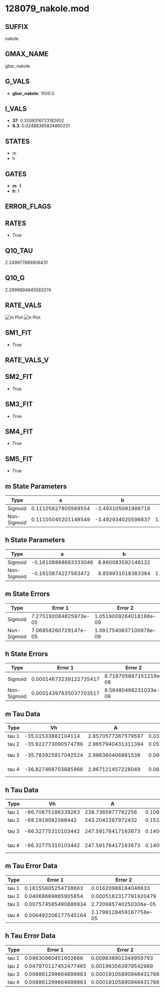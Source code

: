 # 128079_nakole.mod

## SUFFIX

nakole

## GMAX_NAME

gbar_nakole

## G_VALS

- **gbar_nakole**: 1000.0

## I_VALS

- **37**: 0.3209316723182652
- **6.3**: 0.02488365834860231

## STATES

- m
- h

## GATES

- **m**: 3
- **h**: 1

## ERROR_FLAGS


## RATES

- True

## Q10_TAU

2.249977889908431

## Q10_G

2.2999894645583274

## RATE_VALS

![m Plot](/Users/pbozelos/Dropbox/icg-Chai-Panos/supermodels/output_markdown_files/Na/128079_nakole.mod/images/m.png)
![h Plot](/Users/pbozelos/Dropbox/icg-Chai-Panos/supermodels/output_markdown_files/Na/128079_nakole.mod/images/h.png)

## SM1_FIT

- True

## RATE_VALS_V

## SM2_FIT

- True

## SM3_FIT

- True

## SM4_FIT

- True

## SM5_FIT

- True

## m State Parameters

| Type | a | b | c | d |
| --- | --- | --- | --- | --- |
| Sigmoid | 0.11105627800569554 | -3.493105081998716 |
| Non-Sigmoid | 0.11105045201148549 | -3.492934020596837 | 1.0000239478332937 | -1.3985634101411613e-05 |

## h State Parameters

| Type | a | b | c | d |
| --- | --- | --- | --- | --- |
| Sigmoid | -0.16108888663333046 | 8.860083592148122 |
| Non-Sigmoid | -0.1610874227563472 | 8.859931018383364 | 1.000002424719572 | -1.336761554073131e-05 |

## m State Errors

| Type | Error 1 | Error 2 | Error 3 |
| --- | --- | --- | --- |
| Sigmoid | 7.275192084825973e-05 | 1.0519009264018188e-09 | 4.508351842835071e-05 |
| Non-Sigmoid | 7.06858260729147e-05 | 1.0917540837100978e-09 | 4.380318354793889e-05 |

## h State Errors

| Type | Error 1 | Error 2 | Error 3 |
| --- | --- | --- | --- |
| Sigmoid | 0.00014673239122735417 | 8.719705897151219e-08 | 0.0001194555933815508 |
| Non-Sigmoid | 0.00014397635037703517 | 8.56480488231033e-08 | 0.00011721188636904436 |

## m Tau Data

| Type | Vh | A | b1 | b2 | c1 | c2 | d1 | d2 | e1 | e2 |
| --- | --- | --- | --- | --- | --- | --- | --- | --- | --- | --- |
| tau 1 | -35.01533882104114 | 2.8570577367579597 | 0.03518752778140179 | 0.03431954717898048 |
| tau 2 | -35.922773090574786 | 2.9657940431311394 | 0.05186298226813892 | 0.00037271918582852095 | 0.04446742066770809 | -0.0001872132699664578 |
| tau 3 | -35.783925917042524 | 2.986360406881538 | 0.06010311906020948 | 0.0007661336575328591 | 4.518941560041573e-06 | 0.050381187297893065 | -0.0003588059754007918 | 1.0393690914929253e-06 |
| tau 4 | -36.827468703685966 | 2.967121457228049 | 0.0634550710533325 | 0.0009712504350084869 | 9.260322948462986e-06 | 3.671473362052291e-08 | 0.04932181486645329 | -0.00036045335437308746 | 1.3073041858713932e-06 | -1.5466427394967836e-09 |

## h Tau Data

| Type | Vh | A | b1 | b2 | c1 | c2 | d1 | d2 | e1 | e2 |
| --- | --- | --- | --- | --- | --- | --- | --- | --- | --- | --- |
| tau 1 | -66.70675186339263 | 238.7365977782256 | 0.10687927123382908 | 0.11298844555382581 |
| tau 2 | -68.1919082088442 | 243.2042267972432 | 0.15244536968083205 | 0.0023042480697457865 | 0.11556214709397154 | -0.0005388504904294332 |
| tau 3 | -66.32775310103442 | 247.59176417163673 | 0.14006915466337416 | 0.002568919786362972 | 2.2274750200888438e-05 | 0.14875532412114628 | -0.0017452986289184919 | 7.165597760097212e-06 |
| tau 4 | -66.32775310103442 | 247.59176417163673 | 0.14006915466337416 | 0.002568919786362972 | 2.2274750200888438e-05 | 0.0 | 0.14875532412114628 | -0.0017452986289184919 | 7.165597760097212e-06 | 0.0 |

## m Tau Error Data

| Type | Error 1 | Error 2 | Error 3 |
| --- | --- | --- | --- |
| tau 1 | 0.18155605254738663 | 0.01620988184046633 | 0.07100686141992611 |
| tau 2 | 0.04068669865905854 | 0.0005162317791920479 | 0.015912632670640473 |
| tau 3 | 0.007574585490886934 | 2.720985740250306e-05 | 0.0029624324538803904 |
| tau 4 | 0.006492206177545164 | 2.1799128459167758e-05 | 0.002539112179904979 |

## h Tau Error Data

| Type | Error 1 | Error 2 | Error 3 |
| --- | --- | --- | --- |
| tau 1 | 0.09630960451602666 | 0.009838901349959793 | 0.07638315522792787 |
| tau 2 | 0.047970117452477465 | 0.001963563979542989 | 0.0380451040795706 |
| tau 3 | 0.008861299664899883 | 0.00019105890948431766 | 0.007027897489835494 |
| tau 4 | 0.008861299664899883 | 0.00019105890948431766 | 0.007027897489835494 |

